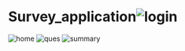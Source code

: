 # Survey_application![login](https://github.com/yaswanthkumaranbu/Survey_application/assets/138027891/780bb00b-dd3d-489a-aa4c-6b8f0056367e)
![home](https://github.com/yaswanthkumaranbu/Survey_application/assets/138027891/bd6c4212-c8f8-480b-98dc-c3ebdb673701)
![ques](https://github.com/yaswanthkumaranbu/Survey_application/assets/138027891/e49d321c-e4c2-4989-ad19-3c5c7bc64f07)
![summary](https://github.com/yaswanthkumaranbu/Survey_application/assets/138027891/339044f2-1858-4dc8-a91b-4d64d79d90e2)
